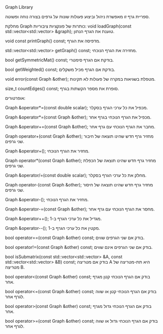 Graph Library

ספריית גרף זו מאפשרת ניהול וביצוע פעולות שונות על גרפים בצורה נוחה ופשוטה.

מחלקת Graph
כותרות של פונקציות ציבוריות:
void loadGraph(const std::vector<std::vector<int>> &graph);
טוענת את הגרף הנתון.

void const printGraph() const;
מדפיסה את הגרף.

std::vector<std::vector<int>> getGraph() const;
מחזירה את הגרף הנוכחי.

bool getSymmetricMat() const;
בודקת אם הגרף סימטרי.

bool getWeighted() const;
בודקת אם הגרף מכיל משקלים.

void error(const Graph &other);
מטפלת בשגיאות במקרה של פעולות לא תקינות.

size_t countEdges() const;
סופרת את מספר הקשתות בגרף.

אופרטורים:

Graph &operator*=(const double scalar);
מכפיל את כל ערכי הגרף בסקלר.

Graph &operator*=(const Graph &other);
מכפיל את הגרף הנוכחי בגרף אחר.

Graph &operator+=(const Graph &other);
מחבר את הגרף הנוכחי עם גרף אחר.

Graph operator+(const Graph &other);
מחזיר גרף חדש שהינו תוצאה של חיבור שני גרפים.

Graph &operator+();
מחזיר את הגרף הנוכחי.

Graph operator*(const Graph &other);
מחזיר גרף חדש שהינו תוצאה של הכפלת שני גרפים.

Graph &operator/=(const double scalar);
מחלק את כל ערכי הגרף בסקלר.

Graph operator-(const Graph &other);
מחזיר גרף חדש שהינו תוצאה של חיסור שני גרפים.

Graph &operator-();
מחזיר את הגרף הנוכחי.

Graph &operator-=(const Graph &other);
מחסר את הגרף הנוכחי עם גרף אחר.

Graph &operator++();
מגדיל את כל ערכי הגרף ב-1.

Graph &operator--();
מקטין את כל ערכי הגרף ב-1.

bool operator==(const Graph &other) const;
בודק אם שני הגרפים שווים.

bool operator!=(const Graph &other) const;
בודק אם שני הגרפים אינם שווים.

bool isSubmatrix(const std::vector<std::vector<int>> &A, const std::vector<std::vector<int>> &B) const;
בודק אם מטריצה A היא תת-מטריצה של מטריצה B.

bool operator<(const Graph &other) const;
בודק אם הגרף הנוכחי קטן מגרף אחר.

bool operator<=(const Graph &other) const;
בודק אם הגרף הנוכחי קטן או שווה לגרף אחר.

bool operator>(const Graph &other) const;
בודק אם הגרף הנוכחי גדול מגרף אחר.

bool operator>=(const Graph &other) const;
בודק אם הגרף הנוכחי גדול או שווה לגרף אחר.